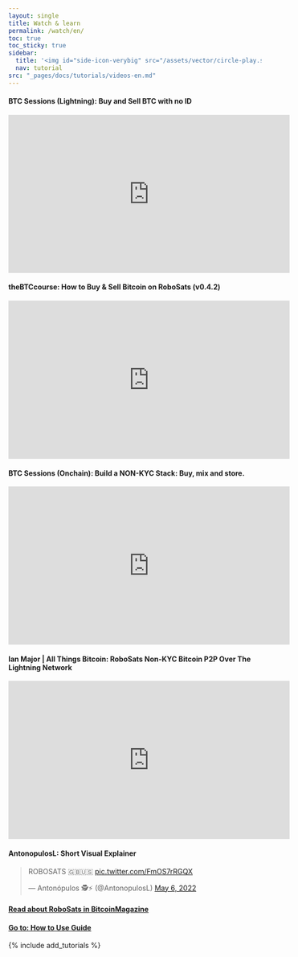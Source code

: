 ```yaml
---
layout: single
title: Watch & learn
permalink: /watch/en/
toc: true
toc_sticky: true
sidebar:
  title: '<img id="side-icon-verybig" src="/assets/vector/circle-play.svg"/>Tutorials'
  nav: tutorial
src: "_pages/docs/tutorials/videos-en.md"
---
```


#### BTC Sessions (Lightning): Buy and Sell BTC with no ID
<iframe width="560" height="315" src="https://www.youtube.com/embed/XW_wzRz_BDI" title="YouTube video player" frameborder="0" allow="accelerometer; autoplay; clipboard-write; encrypted-media; gyroscope; picture-in-picture" allowfullscreen></iframe>

#### theBTCcourse: How to Buy & Sell Bitcoin on RoboSats (v0.4.2)
<iframe width="560" height="315" src="https://www.youtube.com/embed/52snf3x2KKA" title="YouTube video player" frameborder="0" allow="accelerometer; autoplay; clipboard-write; encrypted-media; gyroscope; picture-in-picture; web-share" allowfullscreen></iframe>

#### BTC Sessions (Onchain): Build a NON-KYC Stack: Buy, mix and store.
<iframe width="560" height="315" src="https://www.youtube.com/embed/4gfmm8x2F9M?start=219" title="YouTube video player" frameborder="0" allow="accelerometer; autoplay; clipboard-write; encrypted-media; gyroscope; picture-in-picture" allowfullscreen></iframe>

#### Ian Major | All Things Bitcoin: RoboSats Non-KYC Bitcoin P2P Over The Lightning Network
<iframe width="560" height="315" src="https://www.youtube.com/embed/QISRoZxQaAs" title="YouTube video player" frameborder="0" allow="accelerometer; autoplay; clipboard-write; encrypted-media; gyroscope; picture-in-picture" allowfullscreen></iframe>

#### AntonopulosL: Short Visual Explainer

<blockquote class="twitter-tweet"><p lang="en" dir="ltr">ROBOSATS 🇬🇧🇺🇸 <a href="https://t.co/FmOS7rRGQX">pic.twitter.com/FmOS7rRGQX</a></p>&mdash; Antonópulos 🕵️⚡ (@AntonopulosL) <a href="https://twitter.com/AntonopulosL/status/1522582182128242688">May 6, 2022</a></blockquote> <script async src="https://platform.twitter.com/widgets.js" charset="utf-8"></script>

#### [Read about RoboSats in BitcoinMagazine](https://bitcoinmagazine.com/business/robosats-private-bitcoin-exchange)

#### [Go to: How to Use Guide](/read/en/)


{% include add_tutorials %}
